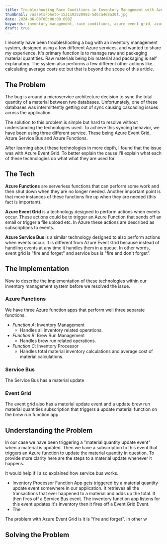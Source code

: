 ```yaml
---
title: Troubleshooting Race Conditions in Inventory Management with Azure Event Grid and Service Bus
thumbnail: /assets/photo-1521192520982-5d6ca468a30f.jpg
date: 2024-06-08T00:00:00.000Z
keywords: inventory management, race conditions, azure event grid, azure service bus, azure functions, troubleshooting
draft: true
---
```


I recently have been troubleshooting a bug with an inventory management system, designed using a few different Azure services, and wanted to share my experience. It's primary function is to manage raw and packaging material quantities. Raw materials being bio material and packaging is self explanatory. The system also performs a few different other actions like calculating average costs etc but that is beyond the scope of this article.

## The Problem

The bug is around a microservice architecture decision to sync the total quantity of a material between two databases. Unfortunately, one of these databases was intermittently getting out of sync causing cascading issues across the application.

The solution to this problem is simple but hard to resolve without understanding the technologies used. To achieve this syncing behavior, we have been using three different service. These being Azure Event Grid, Azure Service Bus and Azure Functions.

After learning about these technologies in more depth, I found that the issue was with Azure Event Grid. To better explain the cause I'll explain what each of these technologies do what what they are used for.

## The Tech

**Azure Functions** are serverless functions that can perform some work and then shut down when they are no longer needed. Another important point is that more instances of these functions fire up when they are needed (this fact is important).

**Azure Event Grid** is a technology designed to perform actions when events occur. These actions could be to trigger an Azure Function that sends off an email or trigger a file upload etc. In Azure these actions are described as subscriptions to events.

**Azure Service Bus** is a similar technology designed to also perform actions when events occur. It is different from Azure Event Grid because instead of handling events at any time it handles them in a queue. In other words, event grid is "fire and forget" and service bus is "fire and don't forget".

## The Implementation

Now to describe the implementation of these technologies within our inventory management system before we resolved the issue.

### Azure Functions

We have three Azure function apps that perform well three separate functions.

- _Function A_: Inventory Management
  - Handles all inventory related operations.
- _Function B_: Brew Run Management
  - Handles brew run related operations.
- _Function C_: Inventory Processor
  - Handles total material inventory calculations and average cost of material calculations.

### Service Bus

The Service Bus has a material update

### Event Grid

The event grid also has a material update event and a update brew run material quantities subscription that triggers a update material function on the brew run function app.

## Understanding the Problem

In our case we have been triggering a "material quantity update event" when a material is updated. Then we have a subscription to this event that triggers an Azure function to update the material quantity in question. To provide more clarity here are the steps to a material update whenever it happens.

It would help if I also explained how service bus works.

- Inventory Processor Function App gets triggered by a material quantity update event somewhere in our application. It retrieves all the transactions that ever happened to a material and adds up the total. It then fires off a Service Bus event. The inventory function app listens for this event updates it's inventory then it fires off a Event Grid Event.
- The

The problem with Azure Event Grid is it is "fire and forget". In other w

## Solving the Problem
